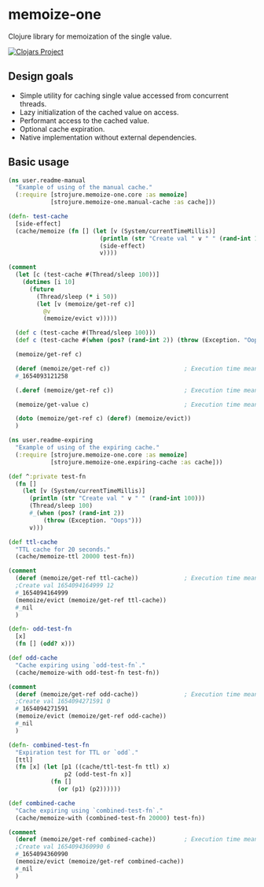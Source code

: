 # memoize-one

Clojure library for memoization of the single value.

[![Clojars Project](https://img.shields.io/clojars/v/com.github.strojure/memoize-one.svg)](https://clojars.org/com.github.strojure/memoize-one)

## Design goals

* Simple utility for caching single value accessed from concurrent threads.
* Lazy initialization of the cached value on access.
* Performant access to the cached value.
* Optional cache expiration.
* Native implementation without external dependencies.

## Basic usage

```clojure
(ns user.readme-manual
  "Example of using of the manual cache."
  (:require [strojure.memoize-one.core :as memoize]
            [strojure.memoize-one.manual-cache :as cache]))

(defn- test-cache
  [side-effect]
  (cache/memoize (fn [] (let [v (System/currentTimeMillis)]
                          (println (str "Create val " v " " (rand-int 100)))
                          (side-effect)
                          v))))

(comment
  (let [c (test-cache #(Thread/sleep 100))]
    (dotimes [i 10]
      (future
        (Thread/sleep (* i 50))
        (let [v (memoize/get-ref c)]
          @v
          (memoize/evict v)))))

  (def c (test-cache #(Thread/sleep 100)))
  (def c (test-cache #(when (pos? (rand-int 2)) (throw (Exception. "Oops")))))

  (memoize/get-ref c)

  (deref (memoize/get-ref c))                     ; Execution time mean : 7.299272 ns
  #_1654093121258

  (.deref (memoize/get-ref c))                    ; Execution time mean : 6.074256 ns

  (memoize/get-value c)                           ; Execution time mean : 6.343759 ns

  (doto (memoize/get-ref c) (deref) (memoize/evict))
  )

```

```clojure
(ns user.readme-expiring
  "Example of using of the expiring cache."
  (:require [strojure.memoize-one.core :as memoize]
            [strojure.memoize-one.expiring-cache :as cache]))

(def ^:private test-fn
  (fn []
    (let [v (System/currentTimeMillis)]
      (println (str "Create val " v " " (rand-int 100)))
      (Thread/sleep 100)
      #_(when (pos? (rand-int 2))
          (throw (Exception. "Oops")))
      v)))

(def ttl-cache
  "TTL cache for 20 seconds."
  (cache/memoize-ttl 20000 test-fn))

(comment
  (deref (memoize/get-ref ttl-cache))             ; Execution time mean : 17,081336 ns
  ;Create val 1654094164999 12
  #_1654094164999
  (memoize/evict (memoize/get-ref ttl-cache))
  #_nil
  )

(defn- odd-test-fn
  [x]
  (fn [] (odd? x)))

(def odd-cache
  "Cache expiring using `odd-test-fn`."
  (cache/memoize-with odd-test-fn test-fn))

(comment
  (deref (memoize/get-ref odd-cache))             ; Execution time mean : 16,548488 ns
  ;Create val 1654094271591 0
  #_1654094271591
  (memoize/evict (memoize/get-ref odd-cache))
  #_nil
  )

(defn- combined-test-fn
  "Expiration test for TTL or `odd`."
  [ttl]
  (fn [x] (let [p1 ((cache/ttl-test-fn ttl) x)
                p2 (odd-test-fn x)]
            (fn []
              (or (p1) (p2))))))

(def combined-cache
  "Cache expiring using `combined-test-fn`."
  (cache/memoize-with (combined-test-fn 20000) test-fn))

(comment
  (deref (memoize/get-ref combined-cache))        ; Execution time mean : 26,168754 ns
  ;Create val 1654094360990 6
  #_1654094360990
  (memoize/evict (memoize/get-ref combined-cache))
  #_nil
  )
```
